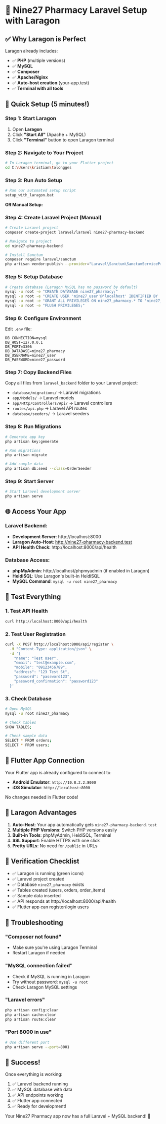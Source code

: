 # 🚀 Nine27 Pharmacy Laravel Setup with Laragon

## ✅ Why Laragon is Perfect

Laragon already includes:
- ✅ **PHP** (multiple versions)
- ✅ **MySQL** 
- ✅ **Composer**
- ✅ **Apache/Nginx**
- ✅ **Auto-host creation** (your-app.test)
- ✅ **Terminal with all tools**

## 🎯 Quick Setup (5 minutes!)

### Step 1: Start Laragon
1. Open **Laragon**
2. Click **"Start All"** (Apache + MySQL)
3. Click **"Terminal"** button to open Laragon terminal

### Step 2: Navigate to Your Project
```bash
# In Laragon terminal, go to your Flutter project
cd C:\Users\kristian\tolongges
```

### Step 3: Run Auto Setup
```bash
# Run our automated setup script
setup_with_laragon.bat
```

**OR Manual Setup:**

### Step 4: Create Laravel Project (Manual)
```bash
# Create Laravel project
composer create-project laravel/laravel nine27-pharmacy-backend

# Navigate to project
cd nine27-pharmacy-backend

# Install Sanctum
composer require laravel/sanctum
php artisan vendor:publish --provider="Laravel\Sanctum\SanctumServiceProvider"
```

### Step 5: Setup Database
```bash
# Create database (Laragon MySQL has no password by default)
mysql -u root -e "CREATE DATABASE nine27_pharmacy;"
mysql -u root -e "CREATE USER 'nine27_user'@'localhost' IDENTIFIED BY 'nine27_password';"
mysql -u root -e "GRANT ALL PRIVILEGES ON nine27_pharmacy.* TO 'nine27_user'@'localhost';"
mysql -u root -e "FLUSH PRIVILEGES;"
```

### Step 6: Configure Environment
Edit `.env` file:
```env
DB_CONNECTION=mysql
DB_HOST=127.0.0.1
DB_PORT=3306
DB_DATABASE=nine27_pharmacy
DB_USERNAME=nine27_user
DB_PASSWORD=nine27_password
```

### Step 7: Copy Backend Files
Copy all files from `laravel_backend` folder to your Laravel project:
- `database/migrations/` → Laravel migrations
- `app/Models/` → Laravel models  
- `app/Http/Controllers/Api/` → Laravel controllers
- `routes/api.php` → Laravel API routes
- `database/seeders/` → Laravel seeders

### Step 8: Run Migrations
```bash
# Generate app key
php artisan key:generate

# Run migrations
php artisan migrate

# Add sample data
php artisan db:seed --class=OrderSeeder
```

### Step 9: Start Server
```bash
# Start Laravel development server
php artisan serve
```

## 🌐 Access Your App

### Laravel Backend:
- **Development Server**: http://localhost:8000
- **Laragon Auto-Host**: http://nine27-pharmacy-backend.test
- **API Health Check**: http://localhost:8000/api/health

### Database Access:
- **phpMyAdmin**: http://localhost/phpmyadmin (if enabled in Laragon)
- **HeidiSQL**: Use Laragon's built-in HeidiSQL
- **MySQL Command**: `mysql -u root nine27_pharmacy`

## 🧪 Test Everything

### 1. Test API Health
```bash
curl http://localhost:8000/api/health
```

### 2. Test User Registration
```bash
curl -X POST http://localhost:8000/api/register \
  -H "Content-Type: application/json" \
  -d '{
    "name": "Test User",
    "email": "test@example.com", 
    "mobile": "09123456789",
    "address": "123 Test St",
    "password": "password123",
    "password_confirmation": "password123"
  }'
```

### 3. Check Database
```bash
# Open MySQL
mysql -u root nine27_pharmacy

# Check tables
SHOW TABLES;

# Check sample data
SELECT * FROM orders;
SELECT * FROM users;
```

## 📱 Flutter App Connection

Your Flutter app is already configured to connect to:
- **Android Emulator**: `http://10.0.2.2:8000`
- **iOS Simulator**: `http://localhost:8000`

No changes needed in Flutter code!

## 🔧 Laragon Advantages

1. **Auto-Host**: Your app automatically gets `nine27-pharmacy-backend.test`
2. **Multiple PHP Versions**: Switch PHP versions easily
3. **Built-in Tools**: phpMyAdmin, HeidiSQL, Terminal
4. **SSL Support**: Enable HTTPS with one click
5. **Pretty URLs**: No need for `/public` in URLs

## 🎯 Verification Checklist

- ✅ Laragon is running (green icons)
- ✅ Laravel project created
- ✅ Database `nine27_pharmacy` exists
- ✅ Tables created (users, orders, order_items)
- ✅ Sample data inserted
- ✅ API responds at http://localhost:8000/api/health
- ✅ Flutter app can register/login users

## 🚨 Troubleshooting

### "Composer not found"
- Make sure you're using Laragon Terminal
- Restart Laragon if needed

### "MySQL connection failed"
- Check if MySQL is running in Laragon
- Try without password: `mysql -u root`
- Check Laragon MySQL settings

### "Laravel errors"
```bash
php artisan config:clear
php artisan cache:clear
php artisan route:clear
```

### "Port 8000 in use"
```bash
# Use different port
php artisan serve --port=8001
```

## 🎉 Success!

Once everything is working:
1. ✅ Laravel backend running
2. ✅ MySQL database with data
3. ✅ API endpoints working
4. ✅ Flutter app connected
5. ✅ Ready for development!

Your Nine27 Pharmacy app now has a full Laravel + MySQL backend! 🚀
